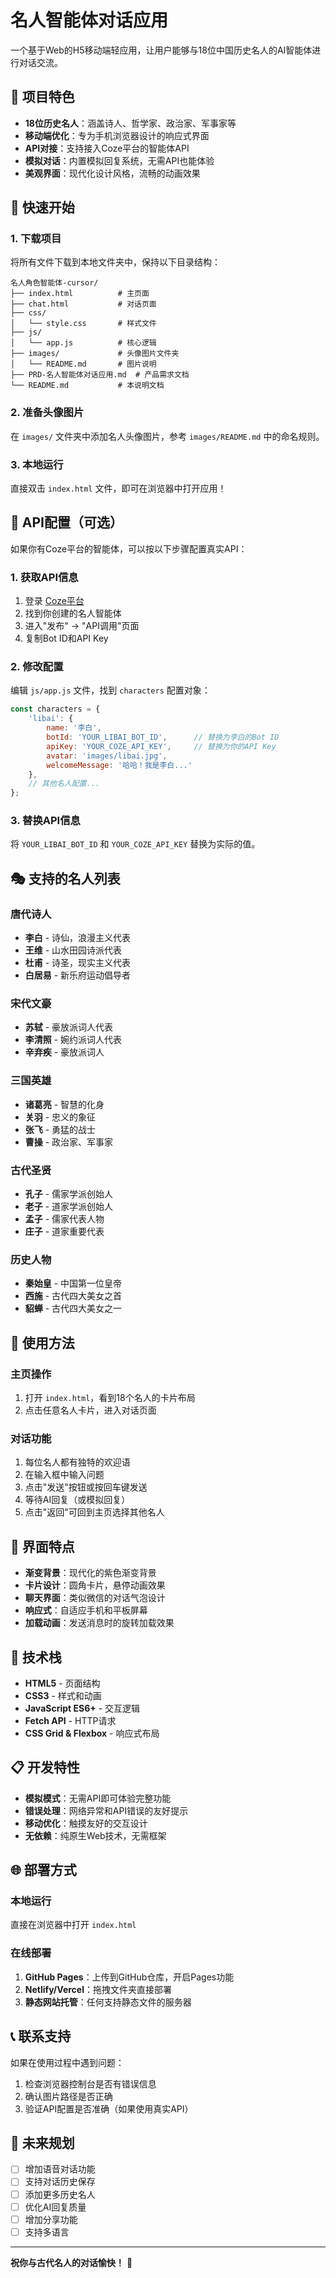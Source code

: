 # 名人智能体对话应用

一个基于Web的H5移动端轻应用，让用户能够与18位中国历史名人的AI智能体进行对话交流。

## 📱 项目特色

- **18位历史名人**：涵盖诗人、哲学家、政治家、军事家等
- **移动端优化**：专为手机浏览器设计的响应式界面
- **API对接**：支持接入Coze平台的智能体API
- **模拟对话**：内置模拟回复系统，无需API也能体验
- **美观界面**：现代化设计风格，流畅的动画效果

## 🚀 快速开始

### 1. 下载项目
将所有文件下载到本地文件夹中，保持以下目录结构：

```
名人角色智能体-cursor/
├── index.html          # 主页面
├── chat.html           # 对话页面
├── css/
│   └── style.css       # 样式文件
├── js/
│   └── app.js          # 核心逻辑
├── images/             # 头像图片文件夹
│   └── README.md       # 图片说明
├── PRD-名人智能体对话应用.md  # 产品需求文档
└── README.md           # 本说明文档
```

### 2. 准备头像图片
在 `images/` 文件夹中添加名人头像图片，参考 `images/README.md` 中的命名规则。

### 3. 本地运行
直接双击 `index.html` 文件，即可在浏览器中打开应用！

## 🔧 API配置（可选）

如果你有Coze平台的智能体，可以按以下步骤配置真实API：

### 1. 获取API信息
1. 登录 [Coze平台](https://coze.cn)
2. 找到你创建的名人智能体
3. 进入"发布" → "API调用"页面
4. 复制Bot ID和API Key

### 2. 修改配置
编辑 `js/app.js` 文件，找到 `characters` 配置对象：

```javascript
const characters = {
    'libai': {
        name: '李白',
        botId: 'YOUR_LIBAI_BOT_ID',      // 替换为李白的Bot ID
        apiKey: 'YOUR_COZE_API_KEY',     // 替换为你的API Key
        avatar: 'images/libai.jpg',
        welcomeMessage: '哈哈！我是李白...'
    },
    // 其他名人配置...
};
```

### 3. 替换API信息
将 `YOUR_LIBAI_BOT_ID` 和 `YOUR_COZE_API_KEY` 替换为实际的值。

## 🎭 支持的名人列表

### 唐代诗人
- **李白** - 诗仙，浪漫主义代表
- **王维** - 山水田园诗派代表
- **杜甫** - 诗圣，现实主义代表
- **白居易** - 新乐府运动倡导者

### 宋代文豪
- **苏轼** - 豪放派词人代表
- **李清照** - 婉约派词人代表
- **辛弃疾** - 豪放派词人

### 三国英雄
- **诸葛亮** - 智慧的化身
- **关羽** - 忠义的象征
- **张飞** - 勇猛的战士
- **曹操** - 政治家、军事家

### 古代圣贤
- **孔子** - 儒家学派创始人
- **老子** - 道家学派创始人
- **孟子** - 儒家代表人物
- **庄子** - 道家重要代表

### 历史人物
- **秦始皇** - 中国第一位皇帝
- **西施** - 古代四大美女之首
- **貂蝉** - 古代四大美女之一

## 📱 使用方法

### 主页操作
1. 打开 `index.html`，看到18个名人的卡片布局
2. 点击任意名人卡片，进入对话页面

### 对话功能
1. 每位名人都有独特的欢迎语
2. 在输入框中输入问题
3. 点击"发送"按钮或按回车键发送
4. 等待AI回复（或模拟回复）
5. 点击"返回"可回到主页选择其他名人

## 🎨 界面特点

- **渐变背景**：现代化的紫色渐变背景
- **卡片设计**：圆角卡片，悬停动画效果
- **聊天界面**：类似微信的对话气泡设计
- **响应式**：自适应手机和平板屏幕
- **加载动画**：发送消息时的旋转加载效果

## 🔧 技术栈

- **HTML5** - 页面结构
- **CSS3** - 样式和动画
- **JavaScript ES6+** - 交互逻辑
- **Fetch API** - HTTP请求
- **CSS Grid & Flexbox** - 响应式布局

## 📋 开发特性

- **模拟模式**：无需API即可体验完整功能
- **错误处理**：网络异常和API错误的友好提示
- **移动优化**：触摸友好的交互设计
- **无依赖**：纯原生Web技术，无需框架

## 🌐 部署方式

### 本地运行
直接在浏览器中打开 `index.html`

### 在线部署
1. **GitHub Pages**：上传到GitHub仓库，开启Pages功能
2. **Netlify/Vercel**：拖拽文件夹直接部署
3. **静态网站托管**：任何支持静态文件的服务器

## 📞 联系支持

如果在使用过程中遇到问题：

1. 检查浏览器控制台是否有错误信息
2. 确认图片路径是否正确
3. 验证API配置是否准确（如果使用真实API）

## 🔮 未来规划

- [ ] 增加语音对话功能
- [ ] 支持对话历史保存
- [ ] 添加更多历史名人
- [ ] 优化AI回复质量
- [ ] 增加分享功能
- [ ] 支持多语言

---

**祝你与古代名人的对话愉快！** 🎉 